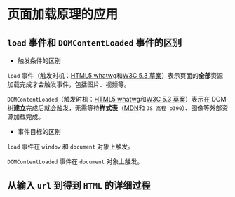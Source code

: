 # 页面加载原理的应用

## `load` 事件和 `DOMContentLoaded` 事件的区别

- 触发条件的区别

`load` 事件（触发时机：[HTML5 whatwg][whatwg-l]和[W3C 5.3 草案][w3c-draft-l]）表示页面的**全部**资源加载完成才会触发事件，包括图片、视频等。

`DOMContentLoaded`（触发时机：[HTML5 whatwg][whatwg-d]和[W3C 5.3 草案][w3c-draft-d]）表示在 DOM 树**建立**完成后就会触发，无需等待**样式表**（[MDN][MDN-d]和 `JS 高程 p390`）、图像等外部资源加载完成。

- 事件目标的区别

`load` 事件在 `window` 和 `document` 对象上触发。

`DOMContentLoaded` 事件在 `document` 对象上触发。

## 从输入 `url` 到得到 `HTML` 的详细过程

[whatwg-l]:https://html.spec.whatwg.org/multipage/indices.html#event-load

[w3c-draft-l]:https://w3c.github.io/html/single-page.html#eventdef-global-load

[whatwg-d]:https://html.spec.whatwg.org/multipage/parsing.html#the-end

[w3c-draft-d]:https://w3c.github.io/html/single-page.html#the-end

[MDN-d]:https://developer.mozilla.org/en-US/docs/Web/Events/DOMContentLoaded
